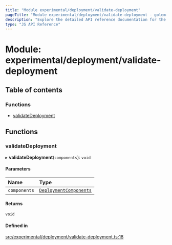```yaml
---
title: "Module experimental/deployment/validate-deployment"
pageTitle: "Module experimental/deployment/validate-deployment - golem-js API Reference"
description: "Explore the detailed API reference documentation for the Module experimental/deployment/validate-deployment within the golem-js SDK for the Golem Network."
type: "JS API Reference"
---
```

# Module: experimental/deployment/validate-deployment

## Table of contents

### Functions

- [validateDeployment](experimental_deployment_validate_deployment#validatedeployment)

## Functions

### validateDeployment

▸ **validateDeployment**(`components`): `void`

#### Parameters

| Name | Type |
| :------ | :------ |
| `components` | [`DeploymentComponents`](experimental_deployment_deployment#deploymentcomponents) |

#### Returns

`void`

#### Defined in

[src/experimental/deployment/validate-deployment.ts:18](https://github.com/golemfactory/golem-js/blob/570126bc/src/experimental/deployment/validate-deployment.ts#L18)
